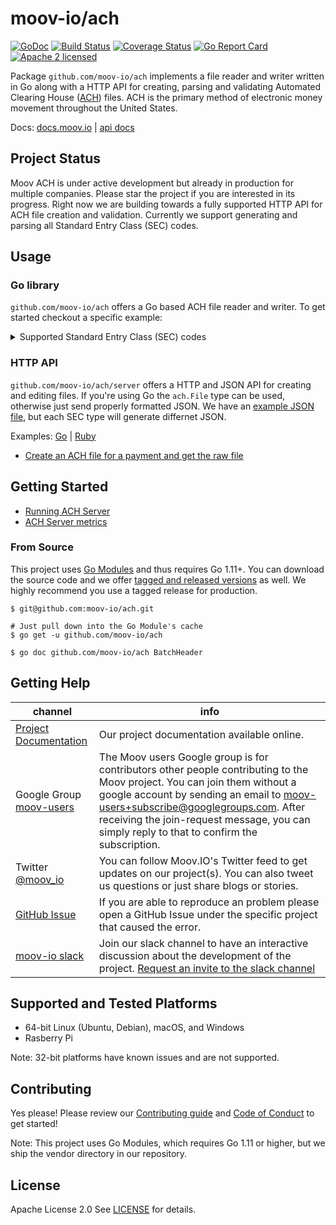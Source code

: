 moov-io/ach
===
[![GoDoc](https://godoc.org/github.com/moov-io/ach?status.svg)](https://godoc.org/github.com/moov-io/ach)
[![Build Status](https://travis-ci.com/moov-io/ach.svg?branch=master)](https://travis-ci.com/moov-io/ach)
[![Coverage Status](https://codecov.io/gh/moov-io/ach/branch/master/graph/badge.svg)](https://codecov.io/gh/moov-io/ach)
[![Go Report Card](https://goreportcard.com/badge/github.com/moov-io/ach)](https://goreportcard.com/report/github.com/moov-io/ach)
[![Apache 2 licensed](https://img.shields.io/badge/license-Apache2-blue.svg)](https://raw.githubusercontent.com/moov-io/ach/master/LICENSE)

Package `github.com/moov-io/ach` implements a file reader and writer written in Go along with a HTTP API for creating, parsing and validating Automated Clearing House ([ACH](https://en.wikipedia.org/wiki/Automated_Clearing_House)) files. ACH is the primary method of electronic money movement throughout the United States.

Docs: [docs.moov.io](https://docs.moov.io/en/latest/) | [api docs](https://api.moov.io)

## Project Status

Moov ACH is under active development but already in production for multiple companies. Please star the project if you are interested in its progress. Right now we are building towards a fully supported HTTP API for ACH file creation and validation. Currently we support generating and parsing all Standard Entry Class (SEC) codes.

## Usage

### Go library

`github.com/moov-io/ach` offers a Go based ACH file reader and writer. To get started checkout a specific example:

<details>
<summary>Supported Standard Entry Class (SEC) codes</summary>

| SEC Code | Name                                  | Read Example                      | Write Example                      |
|----------|---------------------------------------|-----------------------------------|------------------------------------|
| ACK      | Acknowledgment Entry for CCD          | [Link](test/ach-ack-read/main.go) | [Link](test/ach-ack-write/main.go) |
| ADV      | Automated Accounting Advice           | [Link](test/ach-adv-read/main.go) | [Link](test/ach-adv-write/main.go) |
| ARC      | Accounts Receivable Entry             | [Link](test/ach-arc-read/main.go) | [Link](test/ach-arc-write/main.go) |
| ATX      | Acknowledgment Entry for CTX          | [Link](test/ach-atx-read/main.go) | [Link](test/ach-atx-write/main.go) |
| BOC      | Back Office Conversion                | [Link](test/ach-boc-read/main.go) | [Link](test/ach-boc-write/main.go) |
| CCD      | Corporate credit or debit             | [Link](test/ach-ccd-read/main.go) | [Link](test/ach-ccd-write/main.go) |
| CIE      | Customer-Initiated Entry              | [Link](test/ach-cie-read/main.go) | [Link](test/ach-cie-write/main.go) |
| COR      | Automated Notification of Change(NOC) | [Link](test/ach-cor-read/main.go) | [Link](test/ach-cor-write/main.go) |
| CTX      | Corporate Trade Exchange              | [Link](test/ach-ctx-read/main.go) | [Link](test/ach-ctx-write/main.go) |
| DNE      | Death Notification Entry              | [Link](test/ach-dne-read/main.go) | [Link](test/ach-dne-write/main.go) |
| ENR      | Automatic Enrollment Entry            | [Link](test/ach-enr-read/main.go) | [Link](test/ach-enr-write/main.go) |
| IAT      | International ACH Transactions        | [Link](test/ach-iat-read/main.go) | [Link](test/ach-iat-write/main.go) |
| MTE      | Machine Transfer Entry                | [Link](test/ach-mte-read/main.go) | [Link](test/ach-mte-write/main.go) |
| POP      | Point of Purchase                     | [Link](test/ach-pop-read/main.go) | [Link](test/ach-pop-write/main.go) |
| POS      | Point of Sale                         | [Link](test/ach-pos-read/main.go) | [Link](test/ach-pos-write/main.go) |
| PPD      | Prearranged payment and deposits      | [Link](test/ach-ppd-read/main.go) | [Link](test/ach-ppd-write/main.go) |
| RCK      | Represented Check Entries             | [Link](test/ach-rck-read/main.go) | [Link](test/ach-rck-write/main.go) |
| SHR      | Shared Network Entry                  | [Link](test/ach-shr-read/main.go) | [Link](test/ach-shr-write/main.go) |
| TRC      | Check Truncation Entry                | [Link](test/ach-trc-read/main.go) | [Link](test/ach-trc-write/main.go) |
| TRX      | Check Truncation Entries Exchange     | [Link](test/ach-trx-read/main.go) | [Link](test/ach-trx-write/main.go) |
| TEL      | Telephone-Initiated Entry             | [Link](test/ach-tel-read/main.go) | [Link](test/ach-tel-write/main.go) |
| TRC      | Truncated Check Entry                 | [Link](test/ach-trc-read/main.go) | [Link](test/ach-trc-write/main.go) |
| WEB      | Internet-initiated Entries            | [Link](test/ach-web-read/main.go) | [Link](test/ach-web-write/main.go) |
| XCK      | Destroyed Check Entry                 | [Link](test/ach-xck-read/main.go) | [Link](test/ach-xck-write/main.go) |

</details>

### HTTP API

`github.com/moov-io/ach/server` offers a HTTP and JSON API for creating and editing files. If you're using Go the `ach.File` type can be used, otherwise just send properly formatted JSON. We have an [example JSON file](test/testdata/ppd-valid.json), but each SEC type will generate differnet JSON.

Examples: [Go](examples/http/main.go) | [Ruby](https://github.com/moov-io/ruby-ach-demo)

- [Create an ACH file for a payment and get the raw file](https://github.com/moov-io/ruby-ach-demo)

## Getting Started

- [Running ACH Server](https://docs.moov.io/en/latest/ach-server/)
- [ACH Server metrics](documentation/metrics.md)

### From Source

This project uses [Go Modules](https://github.com/golang/go/wiki/Modules) and thus requires Go 1.11+. You can download the source code and we offer [tagged and released versions](https://github.com/moov-io/ach/releases) as well. We highly recommend you use a tagged release for production.

```
$ git@github.com:moov-io/ach.git

# Just pull down into the Go Module's cache
$ go get -u github.com/moov-io/ach

$ go doc github.com/moov-io/ach BatchHeader
```

## Getting Help

 channel | info
 ------- | -------
 [Project Documentation](https://docs.moov.io/en/latest/) | Our project documentation available online.
 Google Group [moov-users](https://groups.google.com/forum/#!forum/moov-users)| The Moov users Google group is for contributors other people contributing to the Moov project. You can join them without a google account by sending an email to [moov-users+subscribe@googlegroups.com](mailto:moov-users+subscribe@googlegroups.com). After receiving the join-request message, you can simply reply to that to confirm the subscription.
Twitter [@moov_io](https://twitter.com/moov_io)	| You can follow Moov.IO's Twitter feed to get updates on our project(s). You can also tweet us questions or just share blogs or stories.
[GitHub Issue](https://github.com/moov-io) | If you are able to reproduce an problem please open a GitHub Issue under the specific project that caused the error.
[moov-io slack](http://moov-io.slack.com/) | Join our slack channel to have an interactive discussion about the development of the project. [Request an invite to the slack channel](https://join.slack.com/t/moov-io/shared_invite/enQtNDE5NzIwNTYxODEwLTRkYTcyZDI5ZTlkZWRjMzlhMWVhMGZlOTZiOTk4MmM3MmRhZDY4OTJiMDVjOTE2MGEyNWYzYzY1MGMyMThiZjg)

## Supported and Tested Platforms

- 64-bit Linux (Ubuntu, Debian), macOS, and Windows
- Rasberry Pi

Note: 32-bit platforms have known issues and are not supported.

## Contributing

Yes please! Please review our [Contributing guide](CONTRIBUTING.md) and [Code of Conduct](CODE_OF_CONDUCT.md) to get started!

Note: This project uses Go Modules, which requires Go 1.11 or higher, but we ship the vendor directory in our repository.

## License

Apache License 2.0 See [LICENSE](LICENSE) for details.
